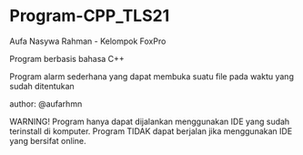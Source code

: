 # Program-CPP_TLS21

Aufa Nasywa Rahman - Kelompok FoxPro

Program berbasis bahasa C++ 

Program alarm sederhana yang dapat membuka suatu file pada waktu yang sudah ditentukan 

author: @aufarhmn

WARNING!
Program hanya dapat dijalankan menggunakan IDE yang sudah terinstall di komputer. 
Program TIDAK dapat berjalan jika menggunakan IDE yang bersifat online.
